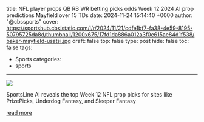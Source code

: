title: NFL player props QB RB WR betting picks odds Week 12 2024 AI prop predictions Mayfield over 15 TDs
date: 2024-11-24 15:14:40 +0000
author: "@cbssports"
cover: https://sportshub.cbsistatic.com/i/r/2024/11/21/cdfe1bf7-fa38-4e59-8195-50795725da8d/thumbnail/1200x675/17fd1da886a012a3f0e615ae84d1f538/baker-mayfield-usatsi.jpg
draft: false
top: false
type: post
hide: false
toc: false
tags:
  - Sports
categories:
  - sports
---

![](https://sportshub.cbsistatic.com/i/r/2024/11/21/cdfe1bf7-fa38-4e59-8195-50795725da8d/thumbnail/1200x675/17fd1da886a012a3f0e615ae84d1f538/baker-mayfield-usatsi.jpg)

SportsLine AI reveals the top Week 12 NFL prop picks for sites like PrizePicks, Underdog Fantasy, and Sleeper Fantasy

[read more](https://www.cbssports.com/nfl/news/nfl-player-props-qb-rb-wr-betting-picks-odds-week-12-2024-ai-prop-predictions-mayfield-over-1-5-tds/)
